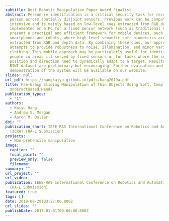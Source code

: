 ```yaml
---
subtitle: Best Robotic Manipulation Paper Award Finalist
abstract: Person re-identification is a critical security task for recognizing a
  person across spatially disjoint sensors. Previous work can be computationally
  intensive and is mainly based on low-level cues extracted from RGB data and
  implemented on a PC for a fixed sensor network (such as traditional CCTV). We
  present a practical and efficient framework for mobile devices, such as
  smartphones and robots, where high-level semantic soft biometrics are
  extracted from RGB and depth data. By combining these cues, our approach
  attempts to provide robustness to noise, illumination, and minor variations in
  clothing. This mobile approach may be particularly useful for identifying
  people in areas ill-served by fixed sensors or for tasks where the sensor
  position and direction need to dynamically adapt to a target. Results on the
  BIWI dataset are preliminary but encouraging. Further evaluation and
  demonstration of the system will be available on our website.
slides: null
url_pdf: https://hangkaiyu.github.io/pdfs/hang2019a.pdf
title: Pre-Grasp Sliding Manipulation of Thin Objects Using Soft, Compliant, or
  Underactuated Hands
publication_types:
  - "1"
authors:
  - Kaiyu Hang
  - Andrew S. Morgan
  - Aaron M. Dollar
doi: ""
publication_short: IEEE-RAS International Conference on Robotics and Automation
  (ICRA) (RA-L Submission)
projects:
  - Non-prehensile manipulation
image:
  caption: ""
  focal_point: ""
  preview_only: false
  filename: 
summary: ""
url_project: ""
url_video: 
publication: IEEE-RAS International Conference on Robotics and Automation (ICRA)
  (RA-L Submission)
featured: true
tags: []
date: 2019-06-29T03:27:00.000Z
url_slides: ""
publishDate: 2017-01-01T00:00:00.000Z
---
```




